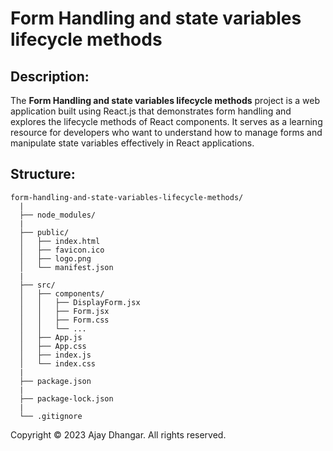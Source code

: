 # Form Handling and state variables lifecycle methods

## Description:

The **Form Handling and state variables lifecycle methods** project is a web application built using React.js that demonstrates form handling and explores the lifecycle methods of React components. It serves as a learning resource for developers who want to understand how to manage forms and manipulate state variables effectively in React applications.

## Structure:


```
form-handling-and-state-variables-lifecycle-methods/
  |
  ├── node_modules/
  |
  ├── public/
  │   ├── index.html
  │   ├── favicon.ico
  │   ├── logo.png
  │   └── manifest.json
  |
  ├── src/
  │   ├── components/
  │   │   ├── DisplayForm.jsx
  │   │   ├── Form.jsx
  │   │   ├── Form.css
  │   │   └── ...
  │   ├── App.js
  │   ├── App.css
  │   ├── index.js
  │   └── index.css
  |
  ├── package.json
  |
  ├── package-lock.json
  |
  └── .gitignore
```




Copyright © 2023 Ajay Dhangar. All rights reserved.

